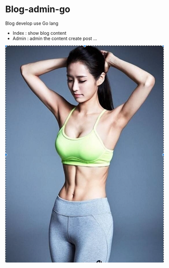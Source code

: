 # Blog-admin-go
Blog develop use Go lang

* Index : show blog content 
* Admin : admin the content create post ...

![mm2](./assets/mm2.jpg)
